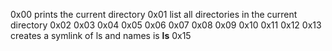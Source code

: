 0x00 prints the current directory
0x01 list all directories in the current directory
0x02 
0x03 
0x04
0x05
0x06
0x07
0x08
0x09
0x10
0x11
0x12
0x13 creates a symlink of ls and names is __ls__
0x15